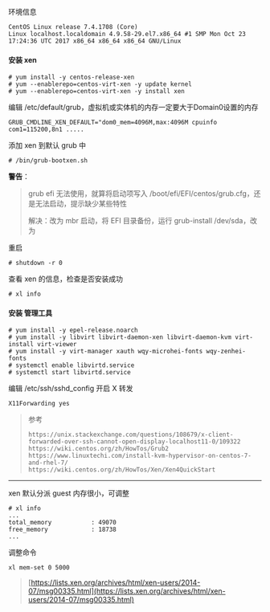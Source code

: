 环境信息

```
CentOS Linux release 7.4.1708 (Core)
Linux localhost.localdomain 4.9.58-29.el7.x86_64 #1 SMP Mon Oct 23 17:24:36 UTC 2017 x86_64 x86_64 x86_64 GNU/Linux
```

#### 安装 xen

```
# yum install -y centos-release-xen
# yum --enablerepo=centos-virt-xen -y update kernel
# yum --enablerepo=centos-virt-xen -y install xen
```

编辑 /etc/default/grub，虚拟机或实体机的内存一定要大于Domain0设置的内存

```
GRUB_CMDLINE_XEN_DEFAULT="dom0_mem=4096M,max:4096M cpuinfo com1=115200,8n1 .....
```

添加 xen 到默认 grub 中

```
# /bin/grub-bootxen.sh
```

**警告**：

> grub efi 无法使用，就算将启动项写入 /boot/efi/EFI/centos/grub.cfg，还是无法启动，提示缺少某些特性
>
> 解决：改为 mbr 启动，将 EFI 目录备份，运行 grub-install /dev/sda，改为

重启

```
# shutdown -r 0
```

查看 xen 的信息，检查是否安装成功

```
# xl info
```

#### 安装 管理工具

```
# yum install -y epel-release.noarch
# yum install -y libvirt libvirt-daemon-xen libvirt-daemon-kvm virt-install virt-viewer
# yum install -y virt-manager xauth wqy-microhei-fonts wqy-zenhei-fonts
# systemctl enable libvirtd.service
# systemctl start libvirtd.service
```

编辑 /etc/ssh/sshd\_config 开启 X 转发

```
X11Forwarding yes
```

> 参考
>
> ```
> https://unix.stackexchange.com/questions/108679/x-client-forwarded-over-ssh-cannot-open-display-localhost11-0/109322
> https://wiki.centos.org/zh/HowTos/Grub2
> https://www.linuxtechi.com/install-kvm-hypervisor-on-centos-7-and-rhel-7/
> https://wiki.centos.org/zh/HowTos/Xen/Xen4QuickStart
> ```

---

xen 默认分派 guest 内存很小，可调整

```
# xl info
...
total_memory           : 49070
free_memory            : 18738
...
```

调整命令

```
xl mem-set 0 5000
```

> [https://lists.xen.org/archives/html/xen-users/2014-07/msg00335.html](https://lists.xen.org/archives/html/xen-users/2014-07/msg00335.html)



